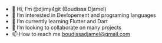 - 👋 Hi, I’m @djimy4git (Boudissa Djamel)
- 👀 I’m interested in Devlopement and programing languages 
- 🌱 I’m currently learning Flutter and Dart 
- 💞️ I’m looking to collaborate on many projects 
- 📫 How to reach me boudissadjamel@gmail.com 

<!---
djimy4git/djimy4git is a ✨ special ✨ repository because its `README.md` (this file) appears on your GitHub profile.
You can click the Preview link to take a look at your changes.
--->

